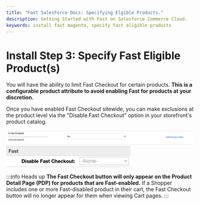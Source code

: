 ```yaml
---
title: "Fast SalesForce Docs: Specifying Elgible Products."
description: Getting Started with Fast on Salesforce Commerce Cloud.
keywords: install fast magento, specify fast eligible products
---
```


# Install Step 3: Specify Fast Eligible Product(s)

You will have the ability to limit Fast Checkout for certain products. **This is a configurable product attribute to avoid enabling Fast for products at your discretion.**

Once you have enabled Fast Checkout sitewide, you can make exclusions at the product level via the "Disable Fast Checkout" option in your storefront's product catalog.

<img alt="show fast button input set to no" src="./images/image8.png"/>

<img alt="show fast button input set to no" src="./images/image2.png"/>

:::info Heads up
**The Fast Checkout button will only appear on the Product Detail Page (PDP) for products that are Fast-enabled.** If a Shopper includes one or more Fast-disabled product in their cart, the Fast Checkout button will no longer appear for them when viewing Cart pages.
:::
